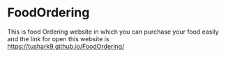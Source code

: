 # FoodOrdering
This is food Ordering website in which you can purchase your food easily
and the link for open this website is 
https://tushark9.github.io/FoodOrdering/
